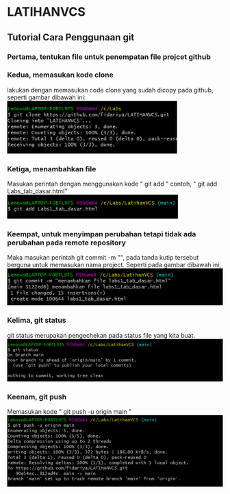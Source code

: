 # LATIHANVCS
## Tutorial Cara Penggunaan git

### Pertama, tentukan file untuk penempatan file projcet github
### Kedua, memasukan kode clone
lakukan dengan memasukan code clone yang sudah dicopy pada github, seperti gambar dibawah ini:
![Gambar](capture/ss1.png)
### Ketiga, menambahkan file
Masukan perintah dengan menggunakan kode " git add " contoh, " git add Labs_tab_dasar.html"
![Gambar](capture/ss2.png)
### Keempat, untuk menyimpan perubahan tetapi tidak ada perubahan pada remote repository
Maka masukan perintah git commit -m "", pada tanda kutip tersebut berguna untuk memasukan nama project. Seperti pada gambar dibawah ini,                                                                               
![Gambar](capture/ss3.png)
### Kelima, git status
git status merupakan pengechekan pada status file yang kita buat.
![Gambar](capture/ss4.png)
### Keenam, git push
Memasukan kode " git push -u origin main "
![Gambar](capture/ss5.png)